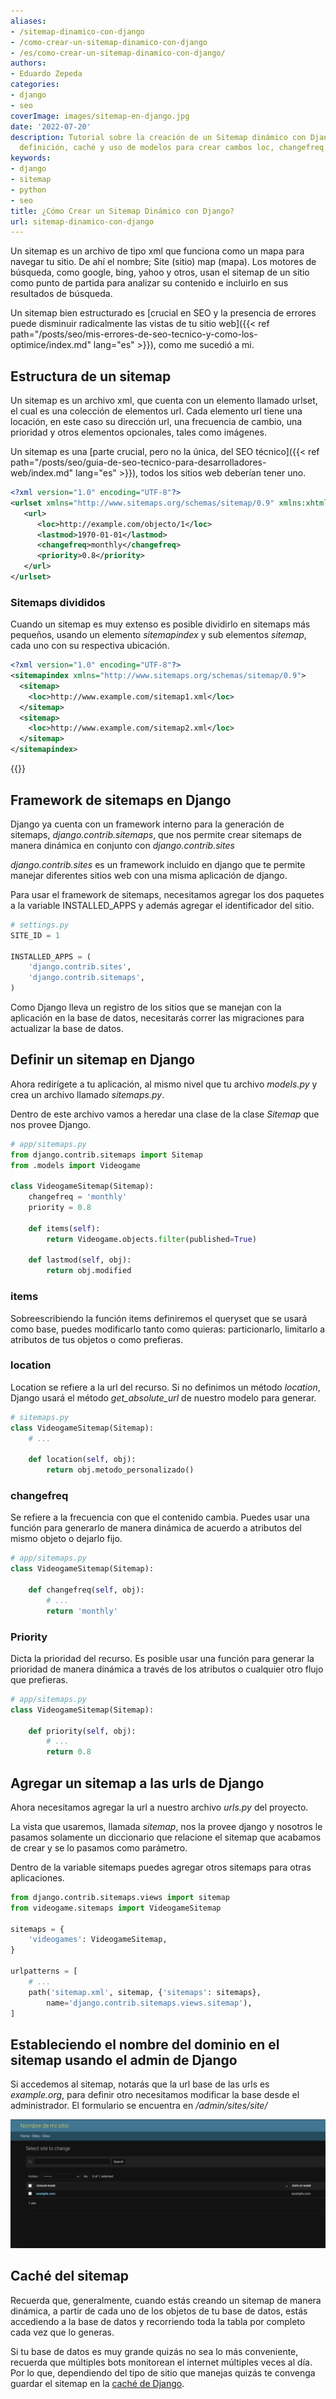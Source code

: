 ```yaml
---
aliases:
- /sitemap-dinamico-con-django
- /como-crear-un-sitemap-dinamico-con-django
- /es/como-crear-un-sitemap-dinamico-con-django/
authors:
- Eduardo Zepeda
categories:
- django
- seo
coverImage: images/sitemap-en-django.jpg
date: '2022-07-20'
description: Tutorial sobre la creación de un Sitemap dinámico con Django, su estructura,
  definición, caché y uso de modelos para crear cambos loc, changefreq y priority
keywords:
- django
- sitemap
- python
- seo
title: ¿Cómo Crear un Sitemap Dinámico con Django?
url: sitemap-dinamico-con-django
---
```


Un sitemap es un archivo de tipo xml que funciona como un mapa para navegar tu sitio. De ahí el nombre; Site (sitio) map (mapa). Los motores de búsqueda, como google, bing, yahoo y otros, usan el sitemap de un sitio como punto de partida para analizar su contenido e incluirlo en sus resultados de búsqueda.

Un sitemap bien estructurado es [crucial en SEO y la presencia de errores puede disminuir radicalmente las vistas de tu sitio web]({{< ref path="/posts/seo/mis-errores-de-seo-tecnico-y-como-los-optimice/index.md" lang="es" >}}), como me sucedió a mi.

## Estructura de un sitemap

Un sitemap es un archivo xml, que cuenta con un elemento llamado urlset, el cual es una colección de elementos url. Cada elemento url tiene una locación, en este caso su dirección url, una frecuencia de cambio, una prioridad y otros elementos opcionales, tales como imágenes.

Un sitemap es una [parte crucial, pero no la única, del SEO técnico]({{< ref path="/posts/seo/guia-de-seo-tecnico-para-desarrolladores-web/index.md" lang="es" >}}), todos los sitios web deberían tener uno.

```xml
<?xml version="1.0" encoding="UTF-8"?>
<urlset xmlns="http://www.sitemaps.org/schemas/sitemap/0.9" xmlns:xhtml="http://www.w3.org/1999/xhtml">
   <url>
      <loc>http://example.com/objecto/1</loc>
      <lastmod>1970-01-01</lastmod>
      <changefreq>monthly</changefreq>
      <priority>0.8</priority>
   </url>
</urlset>
```

### Sitemaps divididos

Cuando un sitemap es muy extenso es posible dividirlo en sitemaps más pequeños, usando un elemento *sitemapindex* y sub elementos *sitemap*, cada uno con su respectiva ubicación.

```xml
<?xml version="1.0" encoding="UTF-8"?>
<sitemapindex xmlns="http://www.sitemaps.org/schemas/sitemap/0.9">
  <sitemap>
    <loc>http://www.example.com/sitemap1.xml</loc>
  </sitemap>
  <sitemap>
    <loc>http://www.example.com/sitemap2.xml</loc>
  </sitemap>
</sitemapindex>
```

{{<ad>}}

## Framework de sitemaps en Django

Django ya cuenta con un framework interno para la generación de sitemaps, *django.contrib.sitemaps*, que nos permite crear sitemaps de manera dinámica en conjunto con *django.contrib.sites*

*django.contrib.sites* es un framework incluido en django que te permite manejar diferentes sitios web con una misma aplicación de django. 

Para usar el framework de sitemaps, necesitamos agregar los dos paquetes a la variable INSTALLED_APPS y además agregar el identificador del sitio.

```python
# settings.py
SITE_ID = 1

INSTALLED_APPS = (
    'django.contrib.sites',
    'django.contrib.sitemaps',
)
```

Como Django lleva un registro de los sitios que se manejan con la aplicación en la base de datos, necesitarás correr las migraciones para actualizar la base de datos.

## Definir un sitemap en Django

Ahora redirígete a tu aplicación, al mismo nivel que tu archivo *models.py* y crea un archivo llamado *sitemaps.py*.

Dentro de este archivo vamos a heredar una clase de la clase *Sitemap* que nos provee Django.

```python
# app/sitemaps.py
from django.contrib.sitemaps import Sitemap
from .models import Videogame

class VideogameSitemap(Sitemap):
    changefreq = 'monthly'
    priority = 0.8

    def items(self):
        return Videogame.objects.filter(published=True)

    def lastmod(self, obj):
        return obj.modified

```

### items

Sobreescribiendo la función items definiremos el queryset que se usará como base, puedes modificarlo tanto como quieras: particionarlo, limitarlo a atributos de tus objetos o como prefieras.

### location

Location se refiere a la url del recurso. Si no definimos un método *location*, Django usará el método *get_absolute_url* de nuestro modelo para generar.

```python
# sitemaps.py
class VideogameSitemap(Sitemap):
    # ...

    def location(self, obj):
        return obj.metodo_personalizado()

```

### changefreq

Se refiere a la frecuencia con que el contenido cambia. Puedes usar una función para generarlo de manera dinámica de acuerdo a atributos del mismo objeto o dejarlo fijo.

```python
# app/sitemaps.py
class VideogameSitemap(Sitemap):
    
    def changefreq(self, obj):
        # ...
        return 'monthly'

```

### Priority

Dicta la prioridad del recurso. Es posible usar una función para generar la prioridad de manera dinámica a través de los atributos o cualquier otro flujo que prefieras.

```python
# app/sitemaps.py
class VideogameSitemap(Sitemap):

    def priority(self, obj):
        # ...
        return 0.8
```

## Agregar un sitemap a las urls de Django

Ahora necesitamos agregar la url a nuestro archivo *urls.py* del proyecto. 

La vista que usaremos, llamada *sitemap*, nos la provee django y nosotros le pasamos solamente un diccionario que relacione el sitemap que acabamos de crear y se lo pasamos como parámetro.

Dentro de la variable sitemaps puedes agregar otros sitemaps para otras aplicaciones.

```python
from django.contrib.sitemaps.views import sitemap
from videogame.sitemaps import VideogameSitemap

sitemaps = {
    'videogames': VideogameSitemap,
}

urlpatterns = [
    # ...
    path('sitemap.xml', sitemap, {'sitemaps': sitemaps},
        name='django.contrib.sitemaps.views.sitemap'),
]
```

## Estableciendo el nombre del dominio en el sitemap usando el admin de Django

Si accedemos al sitemap, notarás que la url base de las urls es *example.org*, para definir otro necesitamos modificar la base desde el administrador. El formulario se encuentra en */admin/sites/site/*

![Agregar un dominio al sitemap de Django](images/Django-sitio-sitemap.png "Modifica el dominio por defecto del sitemap en /admin/sites/site/")

## Caché del sitemap

Recuerda que, generalmente, cuando estás creando un sitemap de manera dinámica, a partir de cada uno de los objetos de tu base de datos, estás accediendo a la base de datos y recorriendo toda la tabla por completo cada vez que lo generas. 

Si tu base de datos es muy grande quizás no sea lo más conveniente, recuerda que múltiples bots monitorean el internet múltiples veces al día. Por lo que, dependiendo del tipo de sitio que manejas quizás te convenga guardar el sitemap en la [caché de Django](/es/django/cache-en-django-rest-framework-con-memcached/).